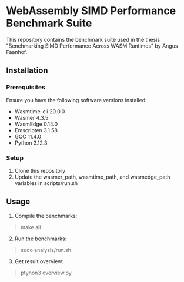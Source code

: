 # WebAssembly SIMD Performance Benchmark Suite

This repository contains the benchmark suite used in the thesis "Benchmarking SIMD Performance Across WASM Runtimes" by Angus Faanhof.

## Installation

### Prerequisites

Ensure you have the following software versions installed:

- Wasmtime-cli 20.0.0
- Wasmer 4.3.5
- WasmEdge 0.14.0
- Emscripten 3.1.58
- GCC 11.4.0
- Python 3.12.3

### Setup

1. Clone this repository
2. Update the wasmer_path, wasmtime_path, and wasmedge_path variables in scripts/run.sh

## Usage

1. Compile the benchmarks:
> make all
2. Run the benchmarks:
> sudo analysis/run.sh
3. Get result overview:
> ptyhon3 overview.py